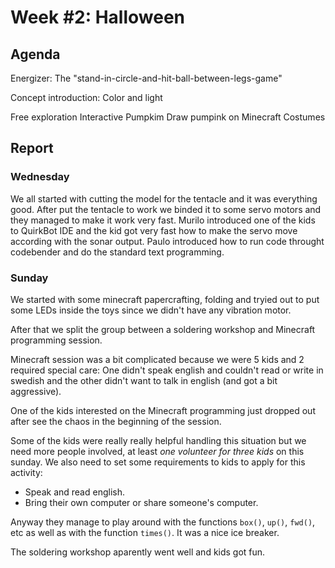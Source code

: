 # Week #2: Halloween

## Agenda

Energizer: The "stand-in-circle-and-hit-ball-between-legs-game"

Concept introduction: Color and light

Free exploration
Interactive Pumpkim
Draw pumpink on Minecraft
Costumes

## Report

### Wednesday

We all started with cutting the model for the tentacle and it was everything good. After put the tentacle to work we binded it to some servo motors and they managed to make it work very fast. Murilo introduced one of the kids to QuirkBot IDE and the kid got very fast how to make the servo move according with the sonar output. Paulo introduced how to run code throught codebender and do the standard text programming.

### Sunday

We started with some minecraft papercrafting, folding and tryied out to put some LEDs inside the toys since we didn't have any vibration motor.

After that we split the group between a soldering workshop and Minecraft programming session.

Minecraft session was a bit complicated because we were 5 kids and 2 required special care: One didn't speak english and couldn't read or write in swedish and the other didn't want to talk in english (and got a bit aggressive). 

One of the kids interested on the Minecraft programming just dropped out after see the chaos in the beginning of the session.

Some of the kids were really really helpful handling this situation but we need more people involved, at least *one volunteer for three kids* on this sunday. We also need to set some requirements to kids to apply for this activity:

- Speak and read english.
- Bring their own computer or share someone's computer.

Anyway they manage to play around with the functions `box()`, `up()`, `fwd()`, etc as well as with the function `times()`. It was a nice ice breaker.

[](http://youtu.be/oJ-ZoAo1dfs)

The soldering workshop aparently went well and kids got fun.
